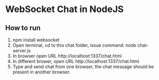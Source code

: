 # WebSocket Chat in NodeJS

## How to run

1. npm install websocket
2. Open terminal, cd to this chat folder, issue command: node chat-server.js
3. In browser open URL  http://localhost:1337/chat.html
4. In different brower, open URL http://localhost:1337/chat.html
5. Type and send chat from one browser, the chat message should be present in another browser.

